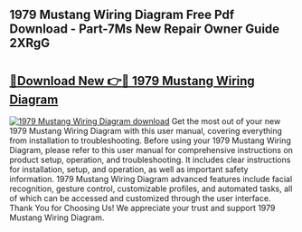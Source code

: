 ## 1979 Mustang Wiring Diagram Free Pdf Download - Part-7Ms New Repair Owner Guide 2XRgG

# <h2><a href="http://dfqcdu.blite.top/?on=1979+Mustang+Wiring+Diagram">🔗Download New 👉🔴 1979 Mustang Wiring Diagram</a></h2>

[![1979 Mustang Wiring Diagram download](https://i.imgur.com/lujVjoI.png)](http://dfqcdu.blite.top/?on=1979+Mustang+Wiring+Diagram)
Get the most out of your new 1979 Mustang Wiring Diagram with this user manual, covering everything from installation to troubleshooting. Before using your 1979 Mustang Wiring Diagram, please refer to this user manual for comprehensive instructions on product setup, operation, and troubleshooting. It includes clear instructions for installation, setup, and operation, as well as important safety information. 1979 Mustang Wiring Diagram advanced features include facial recognition, gesture control, customizable profiles, and automated tasks, all of which can be accessed and customized through the user interface. Thank You for Choosing Us! We appreciate your trust and support 1979 Mustang Wiring Diagram.
